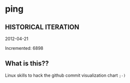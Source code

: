 # ping

## HISTORICAL ITERATION
2012-04-21

Incremented: 6898

## What is this?? 
Linux skills to hack the github commit visualization chart `;-)`
